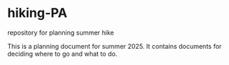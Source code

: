 # hiking-PA
 repository for planning summer hike

This is a planning document for summer 2025. 
It contains documents for deciding where to go and what to do. 